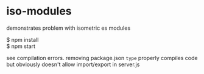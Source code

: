 # iso-modules
demonstrates problem with isometric es modules

$ npm install<br/>
$ npm start

see compilation errors. removing package.json `type` properly compiles code but obviously doesn't allow import/export in server.js 
